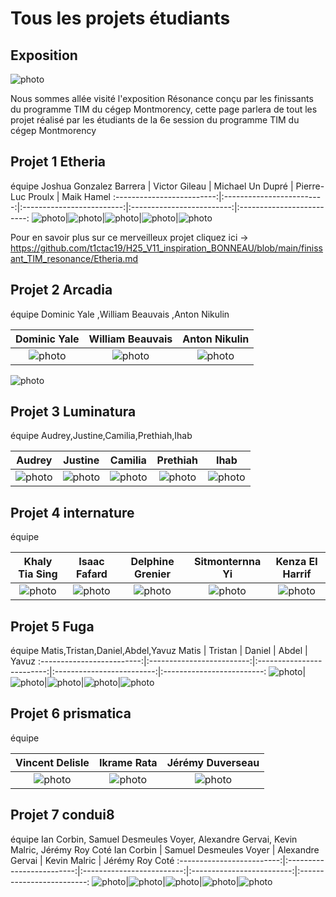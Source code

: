 # Tous les projets étudiants

## Exposition
![photo](medias/resonance_baniere.png)


Nous sommes allée visité l'exposition Résonance conçu par les finissants du programme TIM du cégep Montmorency, cette page parlera de tout les projet réalisé par les étudiants de la 6e session du programme TIM du cégep Montmorency

## Projet 1 Etheria
équipe
Joshua Gonzalez Barrera  |  Victor Gileau  |  Michael Un Dupré  |  Pierre-Luc Proulx  |  Maik Hamel
:-------------------------:|:-------------------------:|:-------------------------:|:-------------------------:|:-------------------------:
![photo](medias/Joshua_Gonzalez-Barrera.png)|![photo](medias/Victor_Gileau.png)|![photo](medias/Michael_Un_Dupré.png)|![photo](medias/Pierre-Luc_Proulx.png)|![photo](medias/Maik_Hamel.png)

Pour en savoir plus sur ce merveilleux projet cliquez ici -> https://github.com/t1ctac19/H25_V11_inspiration_BONNEAU/blob/main/finissant_TIM_resonance/Etheria.md


## Projet 2 Arcadia
équipe
Dominic Yale ,William Beauvais ,Anton Nikulin

Dominic Yale  |  William Beauvais  |  Anton Nikulin
:-------------------------:|:-------------------------:|:-------------------------:
![photo](medias/dominique_yale.png)|![photo](medias/william_beauvais.png)|![photo](medias/anton_nikulin.png)

![photo](medias/dominique_yale.png)


## Projet 3 Luminatura
équipe
Audrey,Justine,Camilia,Prethiah,Ihab

Audrey  |  Justine  |  Camilia  |  Prethiah  |  Ihab
:-------------------------:|:-------------------------:|:-------------------------:|:-------------------------:|:-------------------------:
![photo](medias/audrey.png)|![photo](medias/justine.png)|![photo](medias/camila.png)|![photo](medias/prethiah.png)|![photo](medias/ihab.png)

## Projet 4 internature
équipe

Khaly Tia Sing |  Isaac Fafard  |  Delphine Grenier  |  Sitmonternna Yi  |  Kenza El Harrif
:-------------------------:|:-------------------------:|:-------------------------:|:-------------------------:|:-------------------------:
![photo](medias/khalytia_sing.png)|![photo](medias/isaac_fafard.png)|![photo](medias/delphine_grenier.png)|![photo](medias/sitmonternma_yi.png)|![photo](medias/kenza_el_harrif.png)
## Projet 5 Fuga
équipe
Matis,Tristan,Daniel,Abdel,Yavuz
Matis |  Tristan  |  Daniel  |  Abdel  |  Yavuz
:-------------------------:|:-------------------------:|:-------------------------:|:-------------------------:|:-------------------------:
![photo](medias/matis.png)|![photo](medias/tristan.png)|![photo](medias/daniel.png)|![photo](medias/abdel.png)|![photo](medias/yavuz.png)

## Projet 6 prismatica
équipe

Vincent Delisle  |  Ikrame Rata  |  Jérémy Duverseau
:-------------------------:|:-------------------------:|:-------------------------:
![photo](medias/vincent_delisle.png)|![photo](medias/ikrame_rata.png)|![photo](medias/jeremy_duverseau.png)



## Projet 7 condui8
équipe
Ian Corbin, Samuel Desmeules Voyer, Alexandre Gervai, Kevin Malric, Jérémy Roy Coté
Ian Corbin  |  Samuel Desmeules Voyer  |  Alexandre Gervai  |  Kevin Malric  |  Jérémy Roy Coté
:-------------------------:|:-------------------------:|:-------------------------:|:-------------------------:|:-------------------------:
![photo](medias/ian_corbin.png)|![photo](medias/samuel_desmeules-voyer.png)|![photo](medias/alexandre_gervais.png)|![photo](medias/keven_malric.png)|![photo](medias/jeremy_roy-cote.png)

